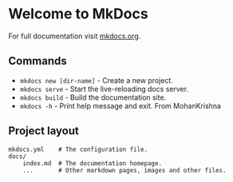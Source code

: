 # Welcome to MkDocs

For full documentation visit [mkdocs.org](https://www.mkdocs.org).

## Commands

* `mkdocs new [dir-name]` - Create a new project.
* `mkdocs serve` - Start the live-reloading docs server.
* `mkdocs build` - Build the documentation site.
* `mkdocs -h` - Print help message and exit.
From MohanKrishna

## Project layout

    mkdocs.yml    # The configuration file.
    docs/
        index.md  # The documentation homepage.
        ...       # Other markdown pages, images and other files.
